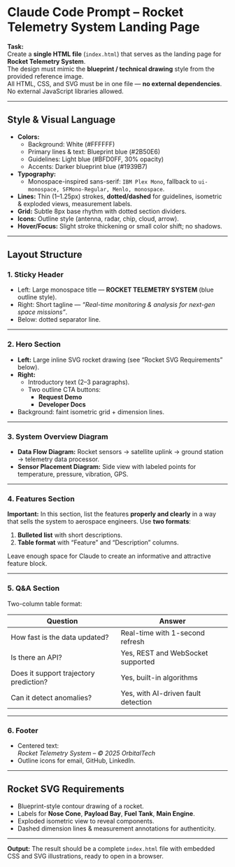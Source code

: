 # Claude Code Prompt – Rocket Telemetry System Landing Page

**Task:**  
Create a **single HTML file** (`index.html`) that serves as the landing page for **Rocket Telemetry System**.  
The design must mimic the **blueprint / technical drawing** style from the provided reference image.  
All HTML, CSS, and SVG must be in one file — **no external dependencies**.  
No external JavaScript libraries allowed.

---

## Style & Visual Language

- **Colors:**
  - Background: White (#FFFFFF)
  - Primary lines & text: Blueprint blue (#2B50E6)
  - Guidelines: Light blue (#BFD0FF, 30% opacity)
  - Accents: Darker blueprint blue (#1939B7)
- **Typography:**
  - Monospace-inspired sans-serif: `IBM Plex Mono`, fallback to `ui-monospace, SFMono-Regular, Menlo, monospace`.
- **Lines:** Thin (1–1.25px) strokes, **dotted/dashed** for guidelines, isometric & exploded views, measurement labels.
- **Grid:** Subtle 8px base rhythm with dotted section dividers.
- **Icons:** Outline style (antenna, radar, chip, cloud, arrow).
- **Hover/Focus:** Slight stroke thickening or small color shift; no shadows.

---

## Layout Structure

### 1. Sticky Header

- Left: Large monospace title — **ROCKET TELEMETRY SYSTEM** (blue outline style).
- Right: Short tagline — _“Real-time monitoring & analysis for next-gen space missions”_.
- Below: dotted separator line.

---

### 2. Hero Section

- **Left:** Large inline SVG rocket drawing (see “Rocket SVG Requirements” below).
- **Right:**
  - Introductory text (2–3 paragraphs).
  - Two outline CTA buttons:
    - **Request Demo**
    - **Developer Docs**
- Background: faint isometric grid + dimension lines.

---

### 3. System Overview Diagram

- **Data Flow Diagram:** Rocket sensors → satellite uplink → ground station → telemetry data processor.
- **Sensor Placement Diagram:** Side view with labeled points for temperature, pressure, vibration, GPS.

---

### 4. Features Section

**Important:** In this section, list the features **properly and clearly** in a way that sells the system to aerospace engineers. Use **two formats**:

1. **Bulleted list** with short descriptions.
2. **Table format** with “Feature” and “Description” columns.

Leave enough space for Claude to create an informative and attractive feature block.

---

### 5. Q&A Section

Two-column table format:

| Question                               | Answer                              |
| -------------------------------------- | ----------------------------------- |
| How fast is the data updated?          | Real-time with 1-second refresh     |
| Is there an API?                       | Yes, REST and WebSocket supported   |
| Does it support trajectory prediction? | Yes, built-in algorithms            |
| Can it detect anomalies?               | Yes, with AI-driven fault detection |

---

### 6. Footer

- Centered text:  
  _Rocket Telemetry System – © 2025 OrbitalTech_
- Outline icons for email, GitHub, LinkedIn.

---

## Rocket SVG Requirements

- Blueprint-style contour drawing of a rocket.
- Labels for **Nose Cone**, **Payload Bay**, **Fuel Tank**, **Main Engine**.
- Exploded isometric view to reveal components.
- Dashed dimension lines & measurement annotations for authenticity.

---

**Output:** The result should be a complete `index.html` file with embedded CSS and SVG illustrations, ready to open in a browser.
